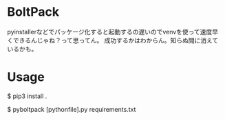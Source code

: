 # BoltPack
pyinstallerなどでパッケージ化すると起動するの遅いのでvenvを使って速度早くできるんじゃね？って思ってん。
成功するかはわからん。知らぬ間に消えているかも。

# Usage
$ pip3 install .

$ pyboltpack [pythonfile].py requirements.txt

